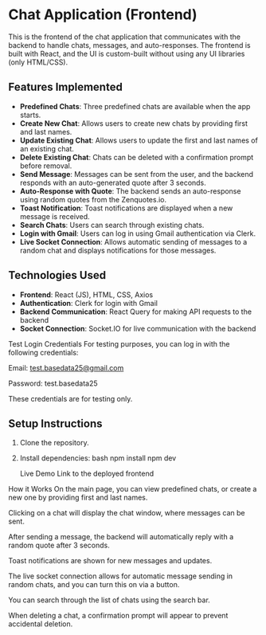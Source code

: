 # Chat Application (Frontend)

This is the frontend of the chat application that communicates with the backend to handle chats, messages, and auto-responses. The frontend is built with React, and the UI is custom-built without using any UI libraries (only HTML/CSS).

## Features Implemented

- **Predefined Chats**: Three predefined chats are available when the app starts.
- **Create New Chat**: Allows users to create new chats by providing first and last names.
- **Update Existing Chat**: Allows users to update the first and last names of an existing chat.
- **Delete Existing Chat**: Chats can be deleted with a confirmation prompt before removal.
- **Send Message**: Messages can be sent from the user, and the backend responds with an auto-generated quote after 3 seconds.
- **Auto-Response with Quote**: The backend sends an auto-response using random quotes from the Zenquotes.io.
- **Toast Notification**: Toast notifications are displayed when a new message is received.
- **Search Chats**: Users can search through existing chats.
- **Login with Gmail**: Users can log in using Gmail authentication via Clerk.
- **Live Socket Connection**: Allows automatic sending of messages to a random chat and displays notifications for those messages.

## Technologies Used

- **Frontend**: React (JS), HTML, CSS, Axios
- **Authentication**: Clerk for login with Gmail
- **Backend Communication**: React Query for making API requests to the backend
- **Socket Connection**: Socket.IO for live communication with the backend

Test Login Credentials
For testing purposes, you can log in with the following credentials:

Email: test.basedata25@gmail.com

Password: test.basedata25

These credentials are for testing only.

## Setup Instructions

1. Clone the repository.
2. Install dependencies:
   bash
   npm install
   npm dev

   Live Demo
Link to the deployed frontend

How it Works
On the main page, you can view predefined chats, or create a new one by providing first and last names.

Clicking on a chat will display the chat window, where messages can be sent.

After sending a message, the backend will automatically reply with a random quote after 3 seconds.

Toast notifications are shown for new messages and updates.

The live socket connection allows for automatic message sending in random chats, and you can turn this on via a button.

You can search through the list of chats using the search bar.

When deleting a chat, a confirmation prompt will appear to prevent accidental deletion.

